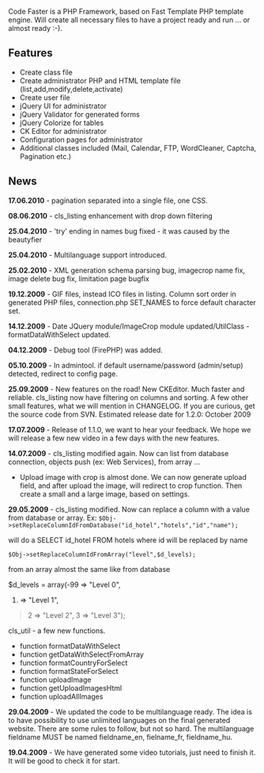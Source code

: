 Code Faster is a PHP Framework, based on Fast Template PHP template engine. Will create all necessary files to have a project ready and run ... or almost ready :-).

## Features ##
  * Create class file
  * Create administrator PHP and HTML template file (list,add,modify,delete,activate)
  * Create user file
  * jQuery UI for administrator
  * jQuery Validator for generated forms
  * jQuery Colorize for tables
  * CK Editor for administrator
  * Configuration pages for administrator
  * Additional classes included (Mail, Calendar, FTP, WordCleaner, Captcha,  Pagination etc.)

## News ##
**17.06.2010** - pagination separated into a single file, one CSS.

**08.06.2010** - cls\_listing enhancement with drop down filtering

**25.04.2010** - 'try' ending in names bug fixed - it was caused by the beautyfier

**25.04.2010** - Multilanguage support introduced.

**25.02.2010** - XML generation schema parsing bug, imagecrop name fix, image delete bug fix, limitation page bugfix

**19.12.2009** - GIF files, instead ICO files in listing. Column sort order in generated PHP files, connection.php SET\_NAMES to force default character set.

**14.12.2009** - Date JQuery module/ImageCrop module updated/UtilClass - formatDataWithSelect updated.

**04.12.2009** - Debug tool (FirePHP) was added.

**05.10.2009** - In admintool. if default username/password (admin/setup) detected, redirect to config page.

**25.09.2009** - New features on the road! New CKEditor. Much faster and reliable. cls\_listing now have filtering on columns and sorting. A few other small features, what we will mention in CHANGELOG. If you are curious, get the source code from SVN. Estimated release date for 1.2.0: October 2009

**17.07.2009** - Release of 1.1.0, we want to hear your feedback. We hope we will release a few new video in a few days with the new features.

**14.07.2009** - cls\_listing modified again. Now can list from database connection, objects push (ex: Web Services), from array ...

- Upload image with crop is almost done. We can now generate upload field, and after upload the image, will redirect to crop function. Then create a small and a large image, based on settings.

**29.05.2009** - cls\_listing modified. Now can replace a column with a value from database or array.
Ex:
`$Obj->setReplaceColumnIdFromDatabase("id_hotel","hotels","id","name");`

will do a SELECT id\_hotel FROM hotels where id will be replaced by name

`$Obj->setReplaceColumnIdFromArray("level",$d_levels);`

from an array almost the same like from database

$d\_levels = array(-99 => "Level 0",
  1. => "Level 1",
> 2 => "Level 2",
> 3 => "Level 3");

cls\_util - a few new functions.
  * function formatDataWithSelect
  * function getDataWithSelectFromArray
  * function formatCountryForSelect
  * function formatStateForSelect
  * function uploadImage
  * function getUploadImagesHtml
  * function uploadAllImages

**29.04.2009** - We updated the code to be multilanguage ready. The idea is to have possibility to use unlimited languages on the final generated website. There are some rules to follow, but not so hard. The multilanguage fieldname MUST be named fieldname\_en, fielname\_fr, fieldname\_hu.

**19.04.2009** - We have generated some video tutorials, just need to finish it. It will be good to check it for start.